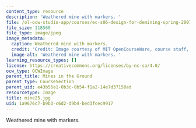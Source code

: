 ```yaml
---
content_type: resource
description: 'Weathered mine with markers. '
file: /ol-ocw-studio-app/courses/ec-s06-design-for-demining-spring-2007/1a9676c7b9b3c6d2d9b4bed3fcec9917_mine25.jpg
file_size: 118560
file_type: image/jpeg
image_metadata:
  caption: Weathered mine with markers.
  credit: 'Credit: Image courtesy of MIT OpenCourseWare, course staff, and students.'
  image-alt: 'Weathered mine with markers. '
learning_resource_types: []
license: https://creativecommons.org/licenses/by-nc-sa/4.0/
ocw_type: OCWImage
parent_title: Mines in the Ground
parent_type: CourseSection
parent_uid: e43b56e1-0b3c-8b54-f1a2-14e7d37158ad
resourcetype: Image
title: mine25.jpg
uid: 1a9676c7-b9b3-c6d2-d9b4-bed3fcec9917
---
```

Weathered mine with markers. 